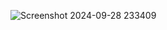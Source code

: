 ![Screenshot 2024-09-28 233409](https://github.com/user-attachments/assets/d9c721de-5560-4a13-a62d-eb63345cd2bc)

